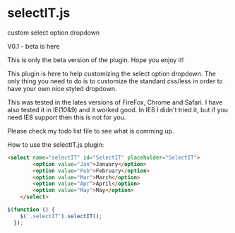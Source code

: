 # selectIT.js
custom select option dropdown 

V0.1 - beta is here

This is only the beta version of the plugin. Hope you enjoy it!

This plugin is here to help customizing the select option dropdown. The only thing you need to do is to customize the standard css/less in order to have your own nice styled dropdown. 

This was tested in the lates versions of FireFox, Chrome and Safari. I have also tested it in IE(10&9) and it worked good. In IE8 I didn't tried it, but if you need IE8 support then this is not for you.

Please check my todo list file to see what is comming up.


How to use the selectIT.js plugin:

```HTML
<select name="selectIT" id="SelectIT" placeholder="SelectIT">
        <option value="Jan">January</option>
        <option value="Feb">February</option>
        <option value="Mar">March</option>
        <option value="Apr">April</option>
        <option value="May">May</option>
    </select>
```

```javascript
$(function () {
    $('.selectIT').selectIT();
  });
```


